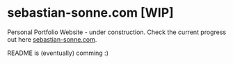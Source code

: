# sebastian-sonne.com [WIP]

Personal Portfolio Website - under construction.
Check the current progress out here [sebastian-sonne.com](https://sebastian-sonne.com).

README is (eventually) comming :)
